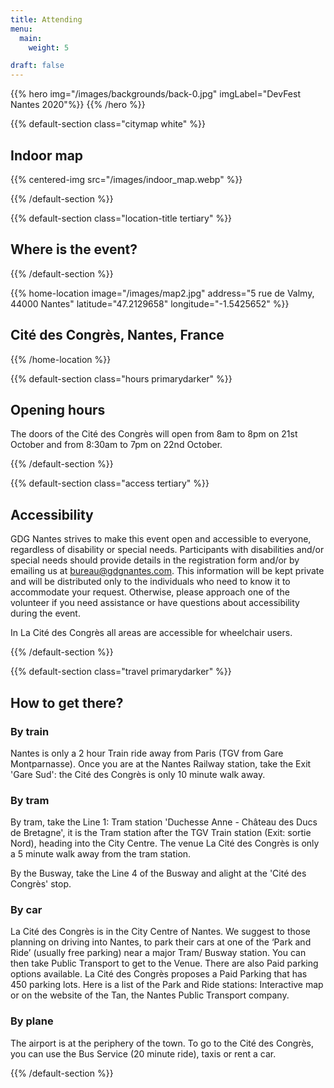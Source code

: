 ```yaml
---
title: Attending
menu:
  main:
    weight: 5

draft: false
---
```


{{% hero img="/images/backgrounds/back-0.jpg" imgLabel="DevFest Nantes 2020"%}}
{{% /hero %}}

{{% default-section class="citymap white" %}}

## Indoor map

{{% centered-img src="/images/indoor_map.webp" %}}

{{% /default-section %}}

{{% default-section class="location-title tertiary" %}}

## Where is the event?

{{% /default-section %}}

{{% home-location
    image="/images/map2.jpg"
    address="5 rue de Valmy, 44000 Nantes"
    latitude="47.2129658"
    longitude="-1.5425652" %}}

## Cité des Congrès, Nantes, France

{{% /home-location %}}

{{% default-section class="hours primarydarker" %}}

## Opening hours

The doors of the Cité des Congrès will open from 8am to 8pm on 21st October and from 8:30am to 7pm on 22nd October.

{{% /default-section %}}

{{% default-section class="access tertiary" %}}

## Accessibility

GDG Nantes strives to make this event open and accessible to everyone, regardless of disability or special needs. Participants with disabilities and/or special needs should provide details in the registration form and/or by emailing us at bureau@gdgnantes.com. This information will be kept private and will be distributed only to the individuals who need to know it to accommodate your request. Otherwise, please approach one of the volunteer if you need assistance or have questions about accessibility during the event.

In La Cité des Congrès all areas are accessible for wheelchair users.

{{% /default-section %}}

{{% default-section class="travel primarydarker" %}}

## How to get there?

### By train

Nantes is only a 2 hour Train ride away from Paris (TGV from Gare Montparnasse).
Once you are at the Nantes Railway station, take the Exit 'Gare Sud': the Cité des Congrès is only 10 minute walk away.

### By tram

By tram, take the Line 1: Tram station 'Duchesse Anne - Château des Ducs de Bretagne', it is the Tram station after the TGV Train station (Exit: sortie Nord), heading into the City Centre. The venue La Cité des Congrès is only a 5 minute walk away from the tram station.

By the Busway, take the Line 4 of the Busway and alight at the 'Cité des Congrès' stop.

### By car

La Cité des Congrès is in the City Centre of Nantes. We suggest to those planning on driving into Nantes, to park their cars at one of the ‘Park and Ride’ (usually free parking) near a major Tram/ Busway station. You can then take Public Transport to get to the Venue. There are also Paid parking options available.
La Cité des Congrès proposes a Paid Parking that has 450 parking lots.
Here is a list of the Park and Ride stations: Interactive map or on the website of the Tan, the Nantes Public Transport company.

### By plane

The airport is at the periphery of the town. To go to the Cité des Congrès, you can use the Bus Service (20 minute ride), taxis or rent a car.

{{% /default-section %}}
